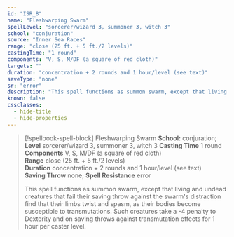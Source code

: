 ```yaml
---
id: "ISR_8"
name: "Fleshwarping Swarm"
spellLevel: "sorcerer/wizard 3, summoner 3, witch 3"
school: "conjuration"
source: "Inner Sea Races"
range: "close (25 ft. + 5 ft./2 levels)"
castingTime: "1 round"
components: "V, S, M/DF (a square of red cloth)"
targets: ""
duration: "concentration + 2 rounds and 1 hour/level (see text)"
saveType: "none"
sr: "error"
description: "This spell functions as summon swarm, except that living and undead creatures that fail their saving throw against the swarm's distraction find that their limbs twist and spasm, as their bodies become susceptible to transmutations. Such creatures take a -4 penalty to Dexterity and on saving throws against transmutation effects for 1 hour per caster level."
known: false
cssclasses:
  - hide-title
  - hide-properties
---
```


> [!spellbook-spell-block] Fleshwarping Swarm
> **School:** conjuration; **Level** sorcerer/wizard 3, summoner 3, witch 3
> **Casting Time** 1 round  
> **Components** V, S, M/DF (a square of red cloth)  
> **Range** close (25 ft. + 5 ft./2 levels)  
> **Duration** concentration + 2 rounds and 1 hour/level (see text)  
> **Saving Throw** none; **Spell Resistance** error
> 
> This spell functions as summon swarm, except that living and undead creatures that fail their saving throw against the swarm's distraction find that their limbs twist and spasm, as their bodies become susceptible to transmutations. Such creatures take a -4 penalty to Dexterity and on saving throws against transmutation effects for 1 hour per caster level.